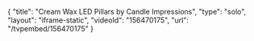 {
    "title": "Cream Wax LED Pillars by Candle Impressions",
    "type": "solo",
    "layout": "iframe-static",
    "videoId": "156470175",
    "url": "\/tvpembed\/156470175"
}